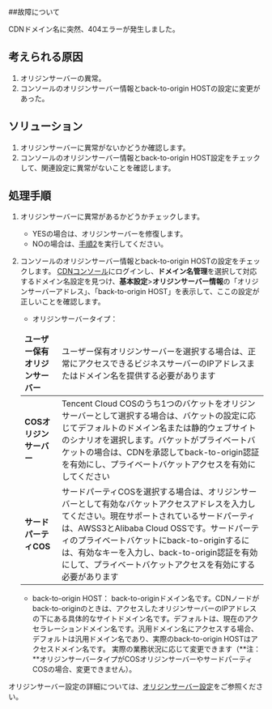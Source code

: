 ##故障について

 CDNドメイン名に突然、404エラーが発生しました。



## 考えられる原因

1. オリジンサーバーの異常。
2. コンソールのオリジンサーバー情報とback-to-origin HOSTの設定に変更があった。



## ソリューション

1. オリジンサーバーに異常がないかどうか確認します。
2. コンソールのオリジンサーバー情報とback-to-origin HOST設定をチェックして、関連設定に異常がないことを確認します。



## 処理手順

[](id:step1)

1. オリジンサーバーに異常があるかどうかチェックします。

   - YESの場合は、オリジンサーバーを修復します。
   - NOの場合は、[手順2](#step2)を実行してください。
     [](id:step2)

2. コンソールのオリジンサーバー情報とback-to-origin HOSTの設定をチェックします。
   [CDNコンソール](https://console.cloud.tencent.com/cdn)にログインし、**ドメイン名管理**を選択して対応するドメイン名設定を見つけ、**基本設定**>**オリジンサーバー情報**の「オリジンサーバーアドレス」、「back-to-origin HOST」を表示して、ここの設定が正しいことを確認します。

   - オリジンサーバータイプ：

   <table>
   <thead>
   <tr>
   <td><strong>ユーザー保有オリジンサーバー</strong></td>
   <td>ユーザー保有オリジンサーバーを選択する場合は、正常にアクセスできるビジネスサーバーのIPアドレスまたはドメイン名を提供する必要があります</ td>
   </tr>
   </thead>
   <tbody><tr>
   <td><strong>COSオリジンサーバー</strong></td>
   <td>Tencent Cloud COSのうち1つのバケットをオリジンサーバーとして選択する場合は、バケットの設定に応じてデフォルトのドメイン名または静的ウェブサイトのシナリオを選択します。バケットがプライベートバケットの場合は、CDNを承認してback-to-origin認証を有効にし、プライベートバケットアクセスを有効にしてください</td>
   </tr>
   <tr>
   <td><strong>サードパーティCOS</strong></td>
   <td>サードパーティCOSを選択する場合は、オリジンサーバーとして有効なバケットアクセスアドレスを入力してください。現在サポートされているサードパーティは、AWSS3とAlibaba Cloud OSSです。サードパーティのプライベートバケットにback-to-originするには、有効なキーを入力し、back-to-origin認証を有効にして、プライベートバケットアクセスを有効にする必要があります</td>
   </tr>
   </tbody></table>

   - back-to-origin HOST：
     back-to-originドメイン名です。CDNノードがback-to-originのときは、アクセスしたオリジンサーバーのIPアドレスの下にある具体的なサイトドメイン名です。デフォルトは、現在のアクセラレーションドメイン名です。汎用ドメイン名にアクセスする場合、デフォルトは汎用ドメイン名であり、実際のback-to-origin HOSTはアクセスドメイン名です。 実際の業務状況に応じて変更できます（**注：**オリジンサーバータイプがCOSオリジンサーバーやサードパーティCOSの場合、変更できません）。

オリジンサーバー設定の詳細については、[オリジンサーバー設定](https://intl.cloud.tencent.com/document/product/228/6289)をご参照ください。
